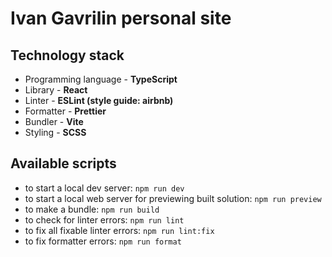 # Ivan Gavrilin personal site

## Technology stack
- Programming language - **TypeScript**
- Library - **React**
- Linter - **ESLint (style guide: airbnb)**
- Formatter - **Prettier**
- Bundler - **Vite**
- Styling - **SCSS**

## Available scripts
- to start a local dev server: `npm run dev`
- to start a local web server for previewing built solution: `npm run preview`
- to make a bundle: `npm run build`
- to check for linter errors: `npm run lint`
- to fix all fixable linter errors: `npm run lint:fix`
- to fix formatter errors: `npm run format`

